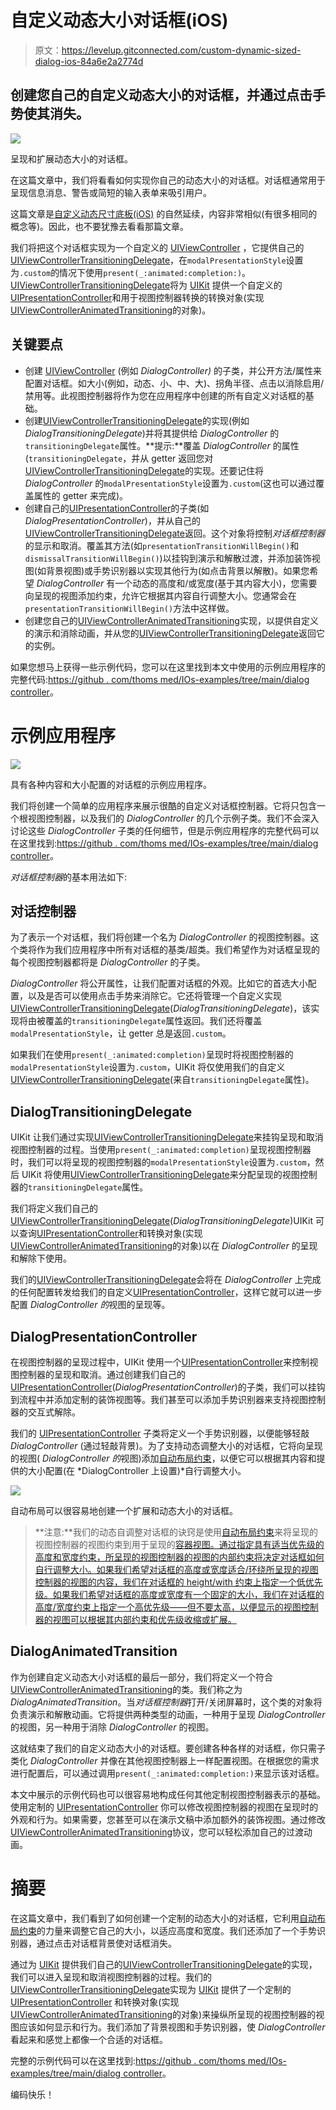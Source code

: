# 自定义动态大小对话框(iOS)

> 原文：<https://levelup.gitconnected.com/custom-dynamic-sized-dialog-ios-84a6e2a2774d>

## 创建您自己的自定义动态大小的对话框，并通过点击手势使其消失。

![](img/1d0a06875da3b9dd7fc8e2e4b492ca01.png)

呈现和扩展动态大小的对话框。

在这篇文章中，我们将看看如何实现你自己的动态大小的对话框。对话框通常用于呈现信息消息、警告或简短的输入表单来吸引用户。

这篇文章是[自定义动态尺寸底板(iOS)](https://medium.com/@thomsmed/custom-dynamic-sized-bottom-sheet-ios-fbae44485255) 的自然延续，内容非常相似(有很多相同的概念等)。因此，也不要犹豫去看看那篇文章。

我们将把这个对话框实现为一个自定义的 [UIViewController](https://developer.apple.com/documentation/uikit/uiviewcontroller) ，它提供自己的[UIViewControllerTransitioningDelegate](https://developer.apple.com/documentation/uikit/uiviewcontrollertransitioningdelegate)，在`modalPresentationStyle`设置为`.custom`的情况下使用`present(_:animated:completion:)`。[UIViewControllerTransitioningDelegate](https://developer.apple.com/documentation/uikit/uiviewcontrollertransitioningdelegate)将为 [UIKit](https://developer.apple.com/documentation/uikit) 提供一个自定义的[UIPresentationController](https://developer.apple.com/documentation/uikit/uipresentationcontroller)和用于视图控制器转换的转换对象(实现[UIViewControllerAnimatedTransitioning](https://developer.apple.com/documentation/uikit/uiviewcontrolleranimatedtransitioning)的对象)。

## 关键要点

*   创建 [UIViewController](https://developer.apple.com/documentation/uikit/uiviewcontroller) (例如 *DialogController)* 的子类，并公开方法/属性来配置对话框。如大小(例如，动态、小、中、大)、拐角半径、点击以消除启用/禁用等。此视图控制器将作为您在应用程序中创建的所有自定义对话框的基础。
*   创建[UIViewControllerTransitioningDelegate](https://developer.apple.com/documentation/uikit/uiviewcontrollertransitioningdelegate)的实现(例如*DialogTransitioningDelegate*)并将其提供给 *DialogController* 的`transitioningDelegate`属性。**提示:**覆盖 *DialogController* 的属性(`transitioningDelegate`，并从 getter 返回您对[UIViewControllerTransitioningDelegate](https://developer.apple.com/documentation/uikit/uiviewcontrollertransitioningdelegate)的实现。还要记住将 *DialogController* 的`modalPresentationStyle`设置为`.custom`(这也可以通过覆盖属性的 getter 来完成)。
*   创建自己的[UIPresentationController](https://developer.apple.com/documentation/uikit/uipresentationcontroller)的子类(如*DialogPresentationController*)，并从自己的[UIViewControllerTransitioningDelegate](https://developer.apple.com/documentation/uikit/uiviewcontrollertransitioningdelegate)返回。这个对象将控制*对话框控制器*的显示和取消。覆盖其方法(如`presentationTransitionWillBegin()`和`dismissalTransitionWillBegin()`)以挂钩到演示和解散过渡，并添加装饰视图(如背景视图)或手势识别器以实现其他行为(如点击背景以解散)。如果您希望 *DialogController* 有一个动态的高度和/或宽度(基于其内容大小)，您需要向呈现的视图添加约束，允许它根据其内容自行调整大小。您通常会在`presentationTransitionWillBegin()`方法中这样做。
*   创建您自己的[UIViewControllerAnimatedTransitioning](https://developer.apple.com/documentation/uikit/uiviewcontrolleranimatedtransitioning)实现，以提供自定义的演示和消除动画，并从您的[UIViewControllerTransitioningDelegate](https://developer.apple.com/documentation/uikit/uiviewcontrollertransitioningdelegate)返回它的实例。

如果您想马上获得一些示例代码，您可以在这里找到本文中使用的示例应用程序的完整代码:[https://github . com/thoms med/IOs-examples/tree/main/dialog controller](https://github.com/thomsmed/ios-examples/tree/main/DialogController)。

# 示例应用程序

![](img/49ee058d7366c6bf6adfe176ca61d479.png)

具有各种内容和大小配置的对话框的示例应用程序。

我们将创建一个简单的应用程序来展示很酷的自定义对话框控制器。它将只包含一个根视图控制器，以及我们的 *DialogController* 的几个示例子类。我们不会深入讨论这些 *DialogController* 子类的任何细节，但是示例应用程序的完整代码可以在这里找到:[https://github . com/thoms med/IOs-examples/tree/main/dialog controller](https://github.com/thomsmed/ios-examples/tree/main/DialogController)。

*对话框控制器*的基本用法如下:

## 对话控制器

为了表示一个对话框，我们将创建一个名为 *DialogController* 的视图控制器。这个类将作为我们应用程序中所有对话框的基类/超类。我们希望作为对话框呈现的每个视图控制器都将是 *DialogController* 的子类。

*DialogController* 将公开属性，让我们配置对话框的外观。比如它的首选大小配置，以及是否可以使用点击手势来消除它。它还将管理一个自定义实现[UIViewControllerTransitioningDelegate](https://developer.apple.com/documentation/uikit/uiviewcontrollertransitioningdelegate)(*DialogTransitioningDelegate*)，该实现将由被覆盖的`transitioningDelegate`属性返回。我们还将覆盖`modalPresentationStyle`，让 getter 总是返回`.custom`。

如果我们在使用`present(_:animated:completion)`呈现时将视图控制器的`modalPresentationStyle`设置为`.custom`，UIKit 将仅使用我们的自定义[UIViewControllerTransitioningDelegate](https://developer.apple.com/documentation/uikit/uiviewcontrollertransitioningdelegate)(来自`transitioningDelegate`属性)。

## DialogTransitioningDelegate

UIKit 让我们通过实现[UIViewControllerTransitioningDelegate](https://developer.apple.com/documentation/uikit/uiviewcontrollertransitioningdelegate)来挂钩呈现和取消视图控制器的过程。当使用`present(_:animated:completion)`呈现视图控制器时，我们可以将呈现的视图控制器的`modalPresentationStyle`设置为`.custom`，然后 UIKit 将使用[UIViewControllerTransitioningDelegate](https://developer.apple.com/documentation/uikit/uiviewcontrollertransitioningdelegate)来分配呈现的视图控制器的`transitioningDelegate`属性。

我们将定义我们自己的[UIViewControllerTransitioningDelegate](https://developer.apple.com/documentation/uikit/uiviewcontrollertransitioningdelegate)(*DialogTransitioningDelegate*)UIKit 可以查询[UIPresentationController](https://developer.apple.com/documentation/uikit/uipresentationcontroller)和转换对象(实现[UIViewControllerAnimatedTransitioning](https://developer.apple.com/documentation/uikit/uiviewcontrolleranimatedtransitioning)的对象)以在 *DialogController* 的呈现和解除下使用。

我们的[UIViewControllerTransitioningDelegate](https://developer.apple.com/documentation/uikit/uiviewcontrollertransitioningdelegate)会将在 *DialogController* 上完成的任何配置转发给我们的自定义[UIPresentationController](https://developer.apple.com/documentation/uikit/uipresentationcontroller)，这样它就可以进一步配置 *DialogController 的*视图的呈现等。

## DialogPresentationController

在视图控制器的呈现过程中，UIKit 使用一个[UIPresentationController](https://developer.apple.com/documentation/uikit/uipresentationcontroller)来控制视图控制器的呈现和取消。通过创建我们自己的[UIPresentationController](https://developer.apple.com/documentation/uikit/uipresentationcontroller)(*DialogPresentationController*)的子类，我们可以挂钩到流程中并添加定制的装饰视图等。我们甚至可以添加手势识别器来支持视图控制器的交互式解除。

我们的 [UIPresentationController](https://developer.apple.com/documentation/uikit/uipresentationcontroller) 子类将定义一个手势识别器，以便能够轻敲 *DialogController* (通过轻敲背景)。为了支持动态调整大小的对话框，它将向呈现的视图( *DialogController 的*视图)添加[自动布局约束](https://developer.apple.com/library/archive/documentation/UserExperience/Conceptual/AutolayoutPG/index.html)，以便它可以根据其内容和提供的大小配置(在 *DialogController 上设置)*自行调整大小。

![](img/06518502a7ebcdadb1395da691efed13.png)

自动布局可以很容易地创建一个扩展和动态大小的对话框。

> **注意:**我们的动态自调整对话框的诀窍是使用[自动布局约束](https://developer.apple.com/library/archive/documentation/UserExperience/Conceptual/AutolayoutPG/index.html)来将呈现的视图控制器的视图约束到用于呈现的[容器视图。通过指定具有适当优先级的高度和宽度约束，所呈现的视图控制器的视图的内部约束将决定对话框如何自行调整大小。如果我们希望对话框的高度或宽度适合/环绕所呈现的视图控制器的视图的内容，我们在对话框的 height/with 约束上指定一个低优先级。如果我们希望对话框的高度或宽度有一个固定的大小，我们在对话框的高度/宽度约束上指定一个高优先级——但不要太高，以便显示的视图控制器的视图可以根据其内部约束和优先级收缩或扩展。](https://developer.apple.com/documentation/uikit/uipresentationcontroller/1618332-containerview)

## DialogAnimatedTransition

作为创建自定义动态大小对话框的最后一部分，我们将定义一个符合[UIViewControllerAnimatedTransitioning](https://developer.apple.com/documentation/uikit/uiviewcontrolleranimatedtransitioning)的类。我们称之为*DialogAnimatedTransition*。当*对话框控制器*打开/关闭屏幕时，这个类的对象将负责演示和解散动画。它将提供两种类型的动画，一种用于呈现 *DialogController* 的视图，另一种用于消除 *DialogController* 的视图。

这就结束了我们的自定义动态大小的对话框。要创建各种各样的对话框，你只需子类化 *DialogController* 并像在其他视图控制器上一样配置视图。在根据您的需求进行配置后，可以通过调用`present(_:animated:completion:)`来显示该对话框。

本文中展示的示例代码也可以很容易地构成任何其他定制视图控制器表示的基础。使用定制的 [UIPresentationController](https://developer.apple.com/documentation/uikit/uipresentationcontroller) 你可以修改视图控制器的视图在呈现时的外观和行为。如果需要，您甚至可以在演示文稿中添加额外的装饰视图。通过修改[UIViewControllerAnimatedTransitioning](https://developer.apple.com/documentation/uikit/uiviewcontrolleranimatedtransitioning)协议，您可以轻松添加自己的过渡动画。

# 摘要

在这篇文章中，我们看到了如何创建一个定制的动态大小的对话框，它利用[自动布局约束](https://developer.apple.com/library/archive/documentation/UserExperience/Conceptual/AutolayoutPG/index.html)的力量来调整它自己的大小，以适应高度和宽度。我们还添加了一个手势识别器，通过点击对话框背景使对话框消失。

通过为 [UIKit](https://developer.apple.com/documentation/uikit) 提供我们自己的[UIViewControllerTransitioningDelegate](https://developer.apple.com/documentation/uikit/uiviewcontrollertransitioningdelegate)的实现，我们可以进入呈现和取消视图控制器的过程。我们的[UIViewControllerTransitioningDelegate](https://developer.apple.com/documentation/uikit/uiviewcontrollertransitioningdelegate)实现为 [UIKit](https://developer.apple.com/documentation/uikit) 提供了一个定制的 [UIPresentationController](https://developer.apple.com/documentation/uikit/uipresentationcontroller) 和转换对象(实现[UIViewControllerAnimatedTransitioning](https://developer.apple.com/documentation/uikit/uiviewcontrolleranimatedtransitioning)的对象)来操纵所呈现的视图控制器的视图应该如何显示和行为。我们添加了背景视图和手势识别器，使 *DialogController* 看起来和感觉上都像一个合适的对话框。

完整的示例代码可以在这里找到:[https://github . com/thoms med/IOs-examples/tree/main/dialog controller](https://github.com/thomsmed/ios-examples/tree/main/DialogController)。

编码快乐！